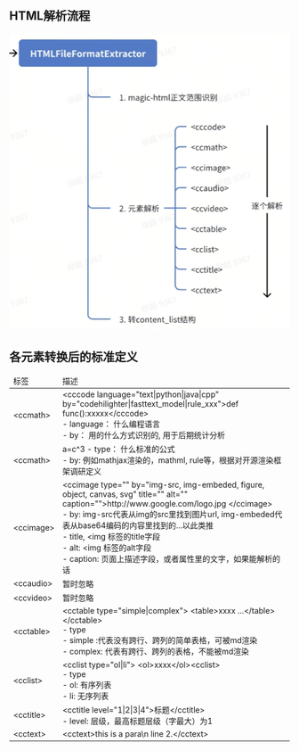 
## HTML解析流程
![](../../../../docs/images/HTMLExtractor.png)


## 各元素转换后的标准定义

<table>
    <thead><td>标签</td><td>描述</td></thead>
    <tr>
        <td>&lt;ccmath&gt;</td>
        <td>
            &lt;cccode language="text|python|java|cpp"  by="codehilighter|fasttext_model|rule_xxx">def func():xxxxx&lt;/cccode&gt;<br/>
            - language：  什么编程语言<br/>
            - by： 用的什么方式识别的, 用于后期统计分析<br/>
        </td>
    </tr>
    <tr>
        <td>&lt;ccmath&gt;</td>
        <td>
            <ccmath type="kelatx|mathjax|mathml|??"  by=""> a=c^3</ccmath>
            - type： 什么标准的公式<br/>
            - by: 例如mathjax渲染的，mathml, rule等，根据对开源渲染框架调研定义<br/>
        </td>
    </tr>
    <tr>
        <td>&lt;ccimage&gt;</td>
        <td>
            &lt;ccimage type=""  by="img-src, img-embeded,  figure, object, canvas, svg"   title=""  alt=""  caption=""&gt;http://www.google.com/logo.jpg &lt;/ccimage&gt;<br/>
            - by: img-src代表从img的src里找到图片url, img-embeded代表从base64编码的内容里找到的...以此类推<br/>
            - title,   &lt;img 标签的title字段<br/>
            - alt: &lt;img  标签的alt字段<br/>
            - caption: 页面上描述字段，或者属性里的文字，如果能解析的话<br/>
        </td>
    </tr>
    <tr>
        <td>&lt;ccaudio&gt;</td>
        <td>
            暂时忽略
        </td>
    </tr>
    <tr>
        <td>&lt;ccvideo&gt;</td>
        <td>
            暂时忽略
        </td>
    </tr>
    <tr>
        <td>&lt;cctable&gt;</td>
        <td>
            &lt;cctable type="simple|complex"&gt; &lt;table&gt;xxxx ...&lt;/table&gt;&lt;/cctable&gt;<br/>
            - type<br/>
              - simple :代表没有跨行、跨列的简单表格，可被md渲染<br/>
              - complex: 代表有跨行、跨列的表格，不能被md渲染<br/>
        </td>
    </tr>
    <tr>
        <td>&lt;cclist&gt;</td>
        <td>
            &lt;cclist type="ol|li"&gt; &lt;ol&gt;xxxx&lt;/ol&gt;&lt;cclist&gt;<br/>
            - type<br/>
              - ol: 有序列表<br/>
              - li: 无序列表<br/>
        </td>
    </tr>
    <tr>
        <td>&lt;cctitle&gt;</td>
        <td>
            &lt;cctitle  level="1|2|3|4"&gt;标题&lt;/cctitle&gt;<br/>
            - level: 层级，最高标题层级（字最大）为1<br/>
        </td>
    </tr>
    <tr>
        <td>&lt;cctext&gt;</td>
        <td>
            &lt;cctext&gt;this is a para\n line 2.&lt;/cctext&gt;<br/>
        </td>
    </tr>
</table>